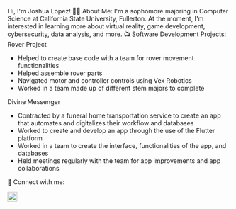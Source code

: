 </h2> Hi, I'm Joshua Lopez!

</h2> 👨‍💻 About Me: </h2>
I'm a sophomore majoring in Computer Science at California State University, Fullerton. At the moment, I'm interested in learning more about virtual reality, game development, cybersecurity, data analysis, and more.


</h2> 📺 Software Development Projects:  </h2>
Rover Project

- Helped to create base code with a team for rover movement functionalities
- Helped assemble rover parts
- Navigated motor and controller controls using Vex Robotics
- Worked in a team made up of different stem majors to complete

Divine Messenger

- Contracted by a funeral home transportation service to create an app that automates and digitalizes their workflow and databases
- Worked to create and develop an app through the use of the Flutter platform
- Worked in a team to create the interface, functionalities of the app, and databases
- Held meetings regularly with the team for app improvements and app collaborations



</h2> 🤳 Connect with me:</h2>

[<img align="left" alt="https://www.linkedin.com/in/joshua-lopez-811758252/" width="22px" src="https://cdn.jsdelivr.net/npm/simple-icons@v3/icons/linkedin.svg" />][linkedin]



[linkedin]: https://www.linkedin.com/in/joshua-lopez-811758252/


